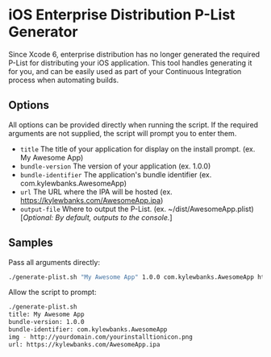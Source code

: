 # iOS Enterprise Distribution P-List Generator

Since Xcode 6, enterprise distribution has no longer generated the required P-List for distributing your iOS application. This tool handles generating it for you, and can be easily used as part of your Continuous Integration process when automating builds.

## Options

All options can be provided directly when running the script. If the required arguments are not supplied, the script will prompt you to enter them.

- `title` The title of your application for display on the install prompt. (ex. My Awesome App)
- `bundle-version` The version of your application (ex. 1.0.0)
- `bundle-identifier` The application's bundle identifier (ex. com.kylewbanks.AwesomeApp) 
- `url` The URL where the IPA will be hosted (ex. https://kylewbanks.com/AwesomeApp.ipa)
- `output-file` Where to output the P-List. (ex. ~/dist/AwesomeApp.plist) [*Optional: By default, outputs to the console.*]

## Samples

Pass all arguments directly:

```bash
./generate-plist.sh "My Awesome App" 1.0.0 com.kylewbanks.AwesomeApp https://kylewbanks.com/AwesomeApp.ipa ~/dist/AwesomeApp.plist
```

Allow the script to prompt:

```bash
./generate-plist.sh 
title: My Awesome App
bundle-version: 1.0.0
bundle-identifier: com.kylewbanks.AwesomeApp
img - http://yourdomain.com/yourinstalltionicon.png
url: https://kylewbanks.com/AwesomeApp.ipa
```
